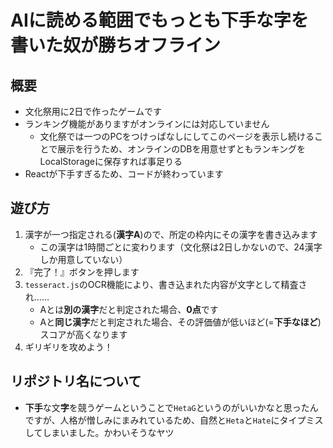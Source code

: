 # AIに読める範囲でもっとも下手な字を書いた奴が勝ちオフライン
## 概要
- 文化祭用に2日で作ったゲームです
- ランキング機能がありますがオンラインには対応していません
  - 文化祭では一つのPCをつけっぱなしにしてこのページを表示し続けることで展示を行うため、オンラインのDBを用意せずともランキングをLocalStorageに保存すれば事足りる
- Reactが下手すぎるため、コードが終わっています

## 遊び方
1. 漢字が一つ指定される(**漢字A**)ので、所定の枠内にその漢字を書き込みます
   - この漢字は1時間ごとに変わります（文化祭は2日しかないので、24漢字しか用意していない）
2. 『完了！』ボタンを押します
3. `tesseract.js`のOCR機能により、書き込まれた内容が文字として精査され……
   - Aとは**別の漢字**だと判定された場合、**0点**です
   - Aと**同じ漢字**だと判定された場合、その評価値が低いほど(=**下手なほど**)スコアが高くなります
4. ギリギリを攻めよう！

## リポジトリ名について
- **下手**な文**字**を競うゲームということで`HetaG`というのがいいかなと思ったんですが、人格が憎しみにまみれているため、自然と`Heta`と`Hate`にタイプミスしてしまいました。かわいそうなヤツ